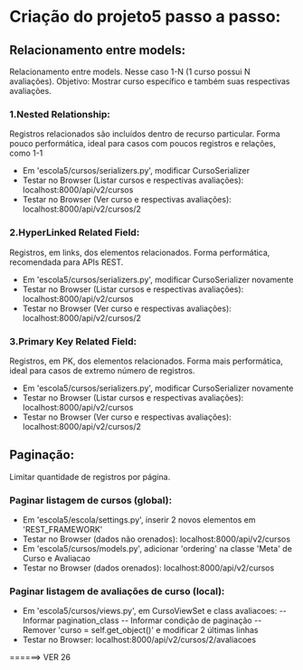 # Criação do projeto5 passo a passo:

## Relacionamento entre models:
Relacionamento entre models.
Nesse caso 1-N (1 curso possui N avaliações).
Objetivo: Mostrar curso específico e também suas respectivas avaliações.

### 1.Nested Relationship:
Registros relacionados são incluídos dentro de recurso particular.
Forma pouco performática, ideal para casos com poucos registros e relações, como 1-1

- Em 'escola5/cursos/serializers.py', modificar CursoSerializer
- Testar no Browser (Listar cursos e respectivas avaliações): localhost:8000/api/v2/cursos
- Testar no Browser (Ver curso e respectivas avaliações): localhost:8000/api/v2/cursos/2

### 2.HyperLinked Related Field:
Registros, em links, dos elementos relacionados.
Forma performática, recomendada para APIs REST.

- Em 'escola5/cursos/serializers.py', modificar CursoSerializer novamente
- Testar no Browser (Listar cursos e respectivas avaliações): localhost:8000/api/v2/cursos
- Testar no Browser (Ver curso e respectivas avaliações): localhost:8000/api/v2/cursos/2

### 3.Primary Key Related Field:
Registros, em PK, dos elementos relacionados.
Forma mais performática, ideal para casos de extremo número de registros.

- Em 'escola5/cursos/serializers.py', modificar CursoSerializer novamente
- Testar no Browser (Listar cursos e respectivas avaliações): localhost:8000/api/v2/cursos
- Testar no Browser (Ver curso e respectivas avaliações): localhost:8000/api/v2/cursos/2


## Paginação:
Limitar quantidade de registros por página.

### Paginar listagem de cursos (global):
- Em 'escola5/escola/settings.py', inserir 2 novos elementos em 'REST_FRAMEWORK'
- Testar no Browser (dados não orenados): localhost:8000/api/v2/cursos
- Em 'escola5/cursos/models.py', adicionar 'ordering' na classe 'Meta' de Curso e Avaliacao
- Testar no Browser (dados orenados): localhost:8000/api/v2/cursos

### Paginar listagem de avaliações de curso (local):
- Em 'escola5/cursos/views.py', em CursoViewSet e class avaliacoes:
-- Informar pagination_class
-- Informar condição de paginação
-- Remover 'curso = self.get_object()' e modificar 2 últimas linhas
- Testar no Browser: localhost:8000/api/v2/cursos/2/avaliacoes


======> VER 26